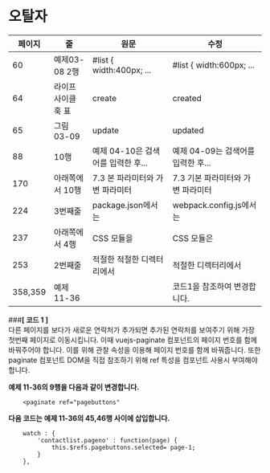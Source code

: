 # 오탈자
페이지 | 줄 | 원문 | 수정
--- | --- | --- | ---
60 | 예제03-08 2행| #list { width:400px; ... | #list { width:600px; ...
64 | 라이프 사이클 훅 표 | create | created
65 | 그림 03-09 | update | updated
88 | 10행 | 예제 04-10은 검색어를 입력한 후... | 예제 04-09는 검색어를 입력한 후...
170 | 아래쪽에서 10행 | 7.3 본 파라미터와 가변 파라미터 | 7.3 기본 파라미터와 가변 파라미터
224 | 3번째줄 | package.json에서는 | webpack.config.js에서는
237 | 아래쪽에서 4행 | CSS 모듈을 | CSS 모듈은
253 | 2번째줄 | 적절한 적절한 디렉터리에서 | 적절한 디렉터리에서
358,359 | 예제 11-36 | | 코드1을 참조하여 변경합니다.


###**[ 코드 1 ]**  
다른 페이지를 보다가 새로운 연락처가 추가되면 추가된 연락처를 보여주기 위해 가장 첫번째 페이지로 이동시킵니다. 이때 vuejs-paginate 컴포넌트의 페이지 번호를 함께 바꿔주어야 합니다. 이를 위해 관찰 속성을 이용해 페이지 번호를 함께 바꿔줍니다. 또한 paginate 컴포넌트 DOM을 직접 참조하기 위해 ref 특성을 컴포넌트 사용시 부여해야 합니다.

**예제 11-36의 9행을 다음과 같이 변경합니다.**
~~~
    <paginate ref="pagebuttons"
~~~

**다음 코드는 예제 11-36의 45,46행 사이에 삽입합니다.**  
~~~
    watch : {
        'contactlist.pageno' : function(page) {
            this.$refs.pagebuttons.selected= page-1;
        }
    },
~~~
